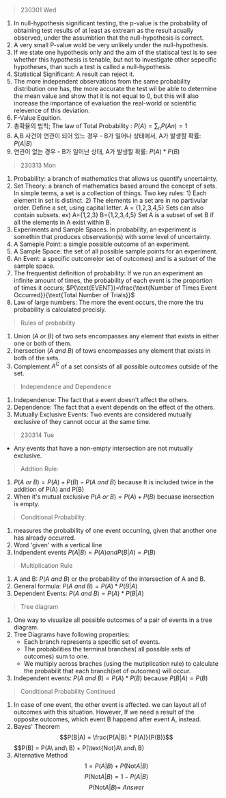 >230301 Wed

1. In null-hypothesis significant testing, the p-value is the probability of obtaining test results of at least as extream as the result acually observed, under the assumbtion that the null-hypothesis is correct.
2. A very small P-value wold be very unlikely under the null-hypothesis.
3. If we state one hypothesis only and the aim of the statiscal test is to see whether this hypothesis is tenable, but not to investigate other sepecific hypotheses, than such a test is called a null-hypothesis.
4. Statistical Significant: A result can reject it.
5. The more independent observations from the same probability distribution one has, the more accurate the test wil be able to determine the mean value and show that it is not equal to 0, but this will also increase the importance of evaluation the real-world or scientific relevence of this deviation.
6. F-Value Equition.
7. 총확율의 법칙; The law of Total Probability : $P(A)=\displaystyle\sum_{n}P(An)=1$
8. A,B 사건이 연관이 되어 있느 경우 - B가 일어나 상태에서, A가 발생할 확률: $P(A|B)$
9. 연관이 없는 경우 - B가 일어난 상태, A가 발생할 확률:  $P(A) * P(B)$

>230313 Mon
1. Probability: a branch of mathematics that allows us quantify uncertainty.
2. Set Theory: a branch of mathematics based around the concept of sets. In simple terms, a set is a collection of things.
   Two key rules: 1) Each element in set is distinct. 2) The elements in a set are in no partivular order.
   Define a set, using capital letter. A = {1,2,3,4,5}
   Sets can also contain subsets.
   ex) A={1,2,3}    B={1,2,3,4,5}
   Set A is a subset of set B if all the elements in A exist within B.
3. Experiments and Sample Spaces. In probability, an experiment is somethin that produces observation(s) with some level of uncertainty.
4. A Sameple Point: a simgle possible outcome of an experiment.
5. A Sample Space: the set of all possible sample points for an experiment.
6. An Event: a specific outcome(or set of outcomes) and is a subset of the sample space. 
7. The frequentist definition of probability: If we run an experiment an infinite amount of times, the probability of each event is the proportion of times it occurs; $P(\text{EVENT})=\frac{\text{Number of Times Event Occurred}}{\text{Total Number of Trials}}$
8. Law of large numbers: The more the event occurs, the more the tru probability is calculated precisly.
>Rules of probability
1. Union $(A \ or \ B)$ of two sets encompasses any element that exists in either one or both of them.
2. Inersection $(A \ and \ B)$ of tows encompasses any element that exists in both of the sets.
3. Complement $A^{\mathrm{C}}$ of a set consists of all possible outcomes outside of the set.
>Independence and Dependence
1. Independence: The fact that a event doesn't affect the others.
2. Dependence: The fact that a event depends on the effect of the others.
3. Mutually Exclusive Events: Two events are considered mutually exclusive of they cannot occur at the same time.

>230314 Tue
- Any events that have a non-empty intersection are not mutually exclusive.
>Addtion Rule: 
1. $P(A\ or\ B) = P(A) + P(B) - P(A\ and\ B)$ because It is included twice in the addition of P(A) and P(B)
2. When it's mutual exclusive $P(A\ or\ B) = P(A) + P(B)$ becuase inersection is empty.
>Conditional Probability: 
1. measures the probability of one event occurring, given that another one has already occurred.
2. Word 'given' with a vertical line
3. Indpendent events $P(A|B) = P(A) and P(B|A) = P(B)$
>Multiplication Rule
1. A and B: $P(A\ and\ B)$ or the probability of the intersection of A and B.
2. General formula: $P(A\ and\ B)=P(A) * P(B|A)$
3. Dependent Events: $P(A\ and\ B)=P(A) * P(B|A)$
>Tree diagram
1. One way to visualize all possible outcomes of a pair of events in a tree diagram.
2. Tree Diagrams have following properties:
   - Each branch represents a specific set of events.
   - The probabilities the terminal branches( all possible sets of outcomes) sum to one.
   - We multiply across braches (using the mutiplication rule) to calculate the probabilit that each branch(set of outcomes) will occur.
3. Independent events: $P(A\ and\ B) = P(A) * P(B)$ because $P(B|A) = P(B)$
>Conditional Probability Continued
1. In case of one event, the other event is affected. we can layout all of outcomes with this situation. However, If we need a result of the opposite outcomes, which event B happend after event A, instead.
2. Bayes' Theorem $$P(B|A) = \frac{P(A|B) * P(A)}{P(B)}$$ $$P(B) = P(A\ and\ B) + P(\text{Not}A\ and\ B)
3. Alternative Method $$1= P(A|B)+P(\text{Not}A|B)$$ $$P(\text{Not}A|B) = 1-P(A|B)$$ $$P(\text{Not}A|B) = \ Answer$$
  
